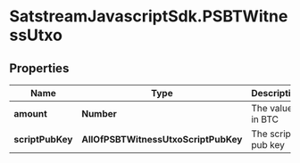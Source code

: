 # SatstreamJavascriptSdk.PSBTWitnessUtxo

## Properties
Name | Type | Description | Notes
------------ | ------------- | ------------- | -------------
**amount** | **Number** | The value in BTC | [optional] 
**scriptPubKey** | **AllOfPSBTWitnessUtxoScriptPubKey** | The script pub key | [optional] 
